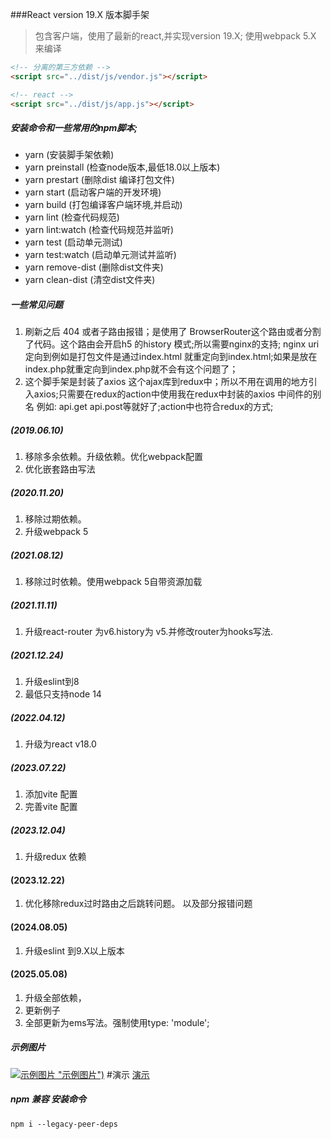 ###React version 19.X 版本脚手架
> 包含客户端，使用了最新的react,并实现version 19.X;
> 使用webpack 5.X 来编译
```html
<!-- 分离的第三方依赖 -->
<script src="../dist/js/vendor.js"></script>

<!-- react -->
<script src="../dist/js/app.js"></script>
```
##### 安装命令和一些常用的npm脚本;
- yarn    (安装脚手架依赖)
- yarn preinstall    (检查node版本,最低18.0以上版本)
- yarn prestart    (删除dist 编译打包文件)
- yarn start (启动客户端的开发环境)
- yarn build (打包编译客户端环境,并启动)
- yarn lint (检查代码规范)
- yarn lint:watch (检查代码规范并监听)
- yarn test (启动单元测试)
- yarn test:watch (启动单元测试并监听)
- yarn remove-dist (删除dist文件夹)
- yarn clean-dist (清空dist文件夹)
##### 一些常见问题
1. 刷新之后 404 或者子路由报错；是使用了 BrowserRouter这个路由或者分割了代码。这个路由会开启h5 的history 模式;所以需要nginx的支持; nginx uri 定向到例如是打包文件是通过index.html 就重定向到index.html;如果是放在index.php就重定向到index.php就不会有这个问题了；
2. 这个脚手架是封装了axios 这个ajax库到redux中；所以不用在调用的地方引入axios;只需要在redux的action中使用我在redux中封装的axios 中间件的别名  例如: api.get api.post等就好了;action中也符合redux的方式;
##### (2019.06.10)
1. 移除多余依赖。升级依赖。优化webpack配置
2. 优化嵌套路由写法
##### (2020.11.20)
1. 移除过期依赖。
2. 升级webpack 5
##### (2021.08.12)
1. 移除过时依赖。使用webpack 5自带资源加载
##### (2021.11.11)
1. 升级react-router 为v6.history为 v5.并修改router为hooks写法.
##### (2021.12.24)
1. 升级eslint到8
2. 最低只支持node 14
##### (2022.04.12)
1. 升级为react v18.0
##### (2023.07.22)
1. 添加vite 配置
2. 完善vite 配置
##### (2023.12.04)
1. 升级redux 依赖
#### (2023.12.22)
1. 优化移除redux过时路由之后跳转问题。 以及部分报错问题
#### (2024.08.05)
1. 升级eslint 到9.X以上版本
#### (2025.05.08)
1. 升级全部依赖，
2. 更新例子
3. 全部更新为ems写法。强制使用type: 'module'; 
##### 示例图片
[![示例图片](./screen/1.gif) "示例图片")](https://react.zytravel.shop "示例")
#演示
[演示](https://react.zytravel.shop "演示")
##### npm 兼容 安装命令
`npm i --legacy-peer-deps`
